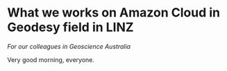 # What we works on Amazon Cloud in Geodesy field in LINZ

*For our colleagues in Geoscience Australia*

Very good morning, everyone.
